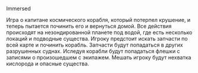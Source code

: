 Immersed

Игра о капитане космического корабля, который потерпел крушение, и теперь пытается починить его и вернуться домой.
Все действия происходят на незондированной планете под водой, где есть несколько локаций и подводные существа.
Игроку предстоит искать запчасти по всей карте и починить корабль.
Запчасти будут попадаться в других разрушенных суднах.
Иследуя корабли будут попадаться флешки с записями о произошедшем с экипажем.
Мешать игроку будут нехватка кислорода и опасные существа.

